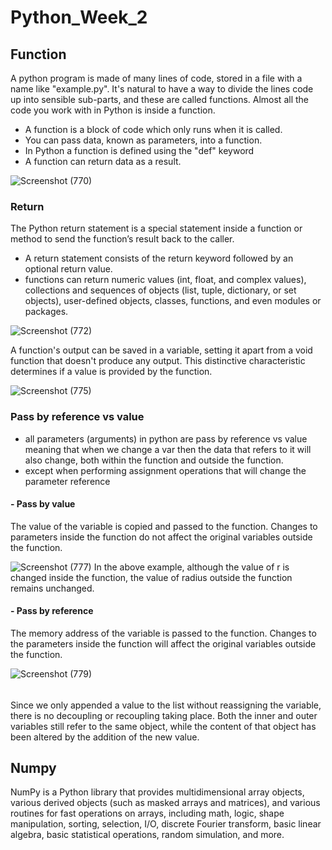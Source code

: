 # Python_Week_2

## Function
A python program is made of many lines of code, stored in a file with a name like "example.py". It's natural to have a way to divide the lines code up into sensible sub-parts, and these are called functions. Almost all the code you work with in Python is inside a function.
- A function is a block of code which only runs when it is called.
- You can pass data, known as parameters, into a function.
- In Python a function is defined using the "def" keyword
- A function can return data as a result.

![Screenshot (770)](https://github.com/Rnovranza/Python_Week_2/assets/134476980/dcebdd3c-06b2-49dd-bb13-6db0d6bc3dc1)

### Return
The Python return statement is a special statement inside a function or method to send the function’s result back to the caller. 
- A return statement consists of the return keyword followed by an optional return value.
- functions can return numeric values (int, float, and complex values), collections and sequences of objects (list, tuple, dictionary, or set objects), user-defined objects, classes, functions, and even modules or packages.

![Screenshot (772)](https://github.com/Rnovranza/Python_Week_2/assets/134476980/b01fd54d-adc1-491c-a001-8ecfe0464091)

A function's output can be saved in a variable, setting it apart from a void function that doesn't produce any output. This distinctive characteristic determines if a value is provided by the function.

![Screenshot (775)](https://github.com/Rnovranza/Python_Week_2/assets/134476980/5cd1747d-cd1e-4b2d-9f4c-7b365f28012d)

### Pass by reference vs value
- all parameters (arguments) in python are pass by reference vs value meaning that when we change a var then the data that refers to it will also change, both within the function and outside the function.
- except when performing assignment operations that will change the parameter reference

#### - Pass by value
The value of the variable is copied and passed to the function. Changes to parameters inside the function do not affect the original variables outside the function.

![Screenshot (777)](https://github.com/Rnovranza/Python_Week_2/assets/134476980/ae1c3ab3-7653-47ff-b063-0486b7b6ffdc)
In the above example, although the value of r is changed inside the function, the value of radius outside the function remains unchanged.

#### - Pass by reference
The memory address of the variable is passed to the function. Changes to the parameters inside the function will affect the original variables outside the function.

![Screenshot (779)](https://github.com/Rnovranza/Python_Week_2/assets/134476980/cf43493b-a384-44ab-9509-beb97fb47902)
###### 
Since we only appended a value to the list without reassigning the variable, there is no decoupling or recoupling taking place. Both the inner and outer variables still refer to the same object, while the content of that object has been altered by the addition of the new value.

## Numpy
NumPy is a Python library that provides multidimensional array objects, various derived objects (such as masked arrays and matrices), and various routines for fast operations on arrays, including math, logic, shape manipulation, sorting, selection, I/O, discrete Fourier transform, basic linear algebra, basic statistical operations, random simulation, and more.

